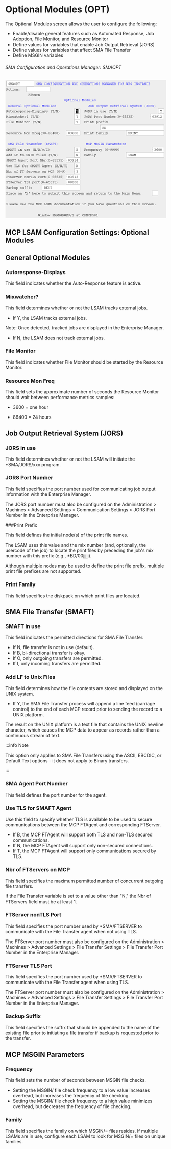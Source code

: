 # Optional Modules (OPT)

The Optional Modules screen allows the user to configure the following:

* Enable/disable general features such as Automated Response, Job Adoption, File Monitor, and Resource Monitor
* Define values for variables that enable Job Output Retrieval (JORS)
* Define values for variables that affect SMA File Transfer
* Define MSGIN variables

###### SMA Configuration and Operations Manager: SMAOPT

![SMAOPT](../../static/img/smaopt.png)

## MCP LSAM Configuration Settings: Optional Modules

## General Optional Modules

### Autoresponse-Displays

This field indicates whether the Auto-Response feature is active.

### Mixwatcher?

This field determines whether or not the LSAM tracks external jobs.

* If Y, the LSAM tracks external jobs.

Note: Once detected, tracked jobs are displayed in the Enterprise Manager.

* If N, the LSAM does not track external jobs.

### File Monitor

This field indicates whether File Monitor should be started by the Resource Monitor.

### Resource Mon Freq

This field sets the approximate number of seconds the Resource Monitor should wait between performance metrics samples:

* 3600 = one hour

* 86400 = 24 hours

## Job Output Retrieval System (JORS)	 

### JORS in use

This field determines whether or not the LSAM will initiate the *SMA/JORS/xxx program.

### JORS Port Number

This field specifies the port number used for communicating job output information with the Enterprise Manager.

The JORS port number must also be configured on the Administration > Machines > Advanced Settings > Communication Settings > JORS Port Number in the Enterprise Manager.

###Print Prefix	

This field defines the initial node(s) of the print file names.

The LSAM uses this value and the mix number (and, optionally, the usercode of the job) to locate the print files by preceding the job's mix number with this prefix (e.g., *BD/00jjjjj).

Although multiple nodes may be used to define the print file prefix, multiple print file prefixes are not supported.

### Print Family	

This field specifies the diskpack on which print files are located.

## SMA File Transfer (SMAFT)	 

### SMAFT in use	

This field indicates the permitted directions for SMA File Transfer.

* If N, file transfer is not in use (default).
* If B, bi-directional transfer is okay.
* If O, only outgoing transfers are permitted.
* If I, only incoming transfers are permitted.

### Add LF to Unix Files	

This field determines how the file contents are stored and displayed on the UNIX system.

* If Y, the SMA File Transfer process will append a line feed (carriage control) to the end of each MCP record prior to sending the record to a UNIX platform.

The result on the UNIX platform is a text file that contains the UNIX newline character, which causes the MCP data to appear as records rather than a continuous stream of text.

:::info Note

This option only applies to SMA File Transfers using the ASCII, EBCDIC, or Default Text options - it does not apply to Binary transfers.

:::

### SMA Agent Port Number	

This field defines the port number for the agent.

### Use TLS for SMAFT Agent	

Use this field to specify whether TLS is available to be used to secure communications between the MCP FTAgent and corresponding FTServer.

* If B, the MCP FTAgent will support both TLS and non-TLS secured communications.
* If N, the MCP FTAgent will support only non-secured connections.
* If T, the MCP FTAgent will support only communications secured by TLS.

### Nbr of FTServers on MCP	

This field specifies the maximum permitted number of concurrent outgoing file transfers.

If the File Transfer variable is set to a value other than "N," the Nbr of FTServers field must be at least 1.

### FTServer nonTLS Port	

This field specifies the port number used by *SMA/FTSERVER to communicate with the File Transfer agent when not using TLS.

The FTServer port number must also be configured on the Administration > Machines > Advanced Settings > File Transfer Settings > File Transfer Port Number in the Enterprise Manager.

### FTServer TLS Port	

This field specifies the port number used by *SMA/FTSERVER to communicate with the File Transfer agent when using TLS.

The FTServer port number must also be configured on the Administration > Machines > Advanced Settings > File Transfer Settings > File Transfer Port Number in the Enterprise Manager.

### Backup Suffix	

This field specifies the suffix that should be appended to the name of the existing file prior to initiating a file transfer if backup is requested prior to the transfer.

## MCP MSGIN Parameters	 

### Frequency

This field sets the number of seconds between MSGIN file checks.

* Setting the MSGIN/ file check frequency to a low value increases overhead, but increases the frequency of file checking.
* Setting the MSGIN/ file check frequency to a high value minimizes overhead, but decreases the frequency of file checking.

### Family	

This field specifies the family on which MSGIN/= files resides. If multiple LSAMs are in use, configure each LSAM to look for MSGIN/= files on unique families.



